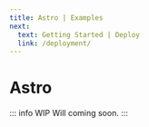 ```yaml
---
title: Astro | Examples
next:
  text: Getting Started | Deploy
  link: /deployment/
---
```


# Astro

::: info WIP
Will coming soon.
:::
